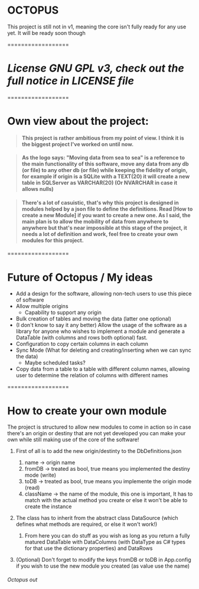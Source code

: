 # **OCTOPUS**
This project is still not in v1, meaning the core isn't fully ready for any use yet. It will be ready soon though

 ==================
 
# *License GNU GPL v3, check out the full notice in LICENSE file*
 ==================


# **Own view about the project:**

> #### This project is rather ambitious from my point of view. I think it is the biggest project I've worked on until now.

> #### As the logo says: "Moving data from sea to sea" is a reference to the main functionality of this software, move any data from any db (or file) to any other db (or file) while keeping the fidelity of origin, for example if origin is a SQLite with a TEXT(20) it will create a new table in SQLServer as VARCHAR(20) (Or NVARCHAR in case it allows nulls)

> #### There's a lot of casuistic, that's why this project is designed in modules helped by a json file to define the definitions. Read [How to create a new Module] if you want to create a new one. As I said, the main plan is to allow the mobility of data from anywhere to anywhere but that's near impossible at this stage of the project, it needs a lot of definition and work, feel free to create your own modules for this project.

==================

# **Future of Octopus / My ideas**

* Add a design for the software, allowing non-tech users to use this piece of software
* Allow multiple origins
	* Capability to support any origin 
* Bulk creation of tables and moving the data (latter one optional)
* (I don't know to say it any better) Allow the usage of the software as a library for anyone who wishes to implement a module and generate a DataTable (with columns and rows both optional) fast.
* Configuration to copy certain columns in each column
* Sync Mode (What for deleting and creating/inserting when we can sync the data)
	* Maybe scheduled tasks?
* Copy data from a table to a table with different column names, allowing user to determine the relation of columns with different names

==================

# **How to create your own module**

The project is structured to allow new modules to come in action so in case there's an origin or destiny that are not yet developed you can make your own while still making use of the core of the software!

1. First of all is to add the new origin/destinty to the DbDefinitions.json
	1. name -> origin name
	2. fromDB -> treated as bool, true means you implemented the destiny mode (write)
	3. toDB -> treated as bool, true means you implemente the origin mode (read)
	4. className -> the name of the module, this one is important, It has to match with the actual method you create or else it won't be able to create the instance


2. The class has to inherit from the abstract class DataSource (which defines what methods are required, or else it won't work!)
	1. From here you can do stuff as you wish as long as you return a fully matured DataTable with DataColumns (with DataType as C# types for that use the dictionary properties) and DataRows


3. (Optional) Don't forget to modify the keys fromDB or toDB in App.config if you wish to use the new module you created (as value use the name)

###### Octopus out

